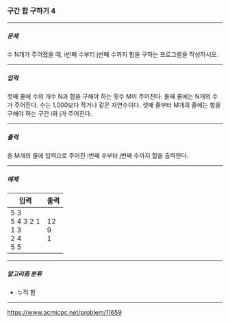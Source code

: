 ### 구간 합 구하기 4

***

##### 문제
수 N개가 주어졌을 때, i번째 수부터 j번째 수까지 합을 구하는 프로그램을 작성하시오.

***

##### 입력
첫째 줄에 수의 개수 N과 합을 구해야 하는 횟수 M이 주어진다. 둘째 줄에는 N개의 수가 주어진다. 수는 1,000보다 작거나 같은 자연수이다. 셋째 줄부터 M개의 줄에는 합을 구해야 하는 구간 i와 j가 주어진다.

***

##### 출력
총 M개의 줄에 입력으로 주어진 i번째 수부터 j번째 수까지 합을 출력한다.

***

##### 예제
| 입력                                        | 출력             |
|-------------------------------------------|----------------|
| 5 3<br/>5 4 3 2 1<br/>1 3<br/>2 4<br/>5 5 | 12<br/>9<br/>1 |

***

##### 알고리즘 분류
* 누적 합

***

https://www.acmicpc.net/problem/11659